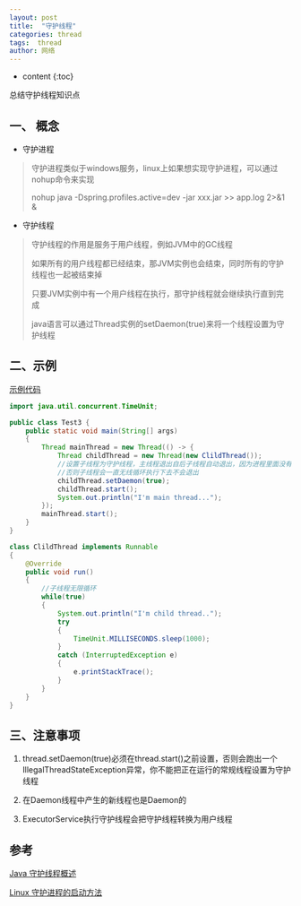 ```yaml
---
layout: post
title:  "守护线程"
categories: thread
tags:  thread
author: 网络
---
```


* content
{:toc}

总结守护线程知识点










## 一、 概念

* 守护进程

> 守护进程类似于windows服务，linux上如果想实现守护进程，可以通过nohup命令来实现
>
> nohup java -Dspring.profiles.active=dev -jar xxx.jar >> app.log 2>&1 &

* 守护线程

> 守护线程的作用是服务于用户线程，例如JVM中的GC线程
>
> 如果所有的用户线程都已经结束，那JVM实例也会结束，同时所有的守护线程也一起被结束掉
>
> 只要JVM实例中有一个用户线程在执行，那守护线程就会继续执行直到完成
>
> java语言可以通过Thread实例的setDaemon(true)来将一个线程设置为守护线程

## 二、示例

[示例代码](https://gitee.com/qigangzhong/java-basics/tree/master/threads/src/main/java/com/qigang/daemon_thread)

```java
import java.util.concurrent.TimeUnit;

public class Test3 {
    public static void main(String[] args)
    {
        Thread mainThread = new Thread(() -> {
            Thread childThread = new Thread(new ClildThread());
            //设置子线程为守护线程，主线程退出自后子线程自动退出，因为进程里面没有其它用户线程在执行了
            //否则子线程会一直无线循环执行下去不会退出
            childThread.setDaemon(true);
            childThread.start();
            System.out.println("I'm main thread...");
        });
        mainThread.start();
    }
}

class ClildThread implements Runnable
{
    @Override
    public void run()
    {
        //子线程无限循环
        while(true)
        {
            System.out.println("I'm child thread..");
            try
            {
                TimeUnit.MILLISECONDS.sleep(1000);
            }
            catch (InterruptedException e)
            {
                e.printStackTrace();
            }
        }
    }
}
```

## 三、注意事项

1. thread.setDaemon(true)必须在thread.start()之前设置，否则会跑出一个IllegalThreadStateException异常，你不能把正在运行的常规线程设置为守护线程

2. 在Daemon线程中产生的新线程也是Daemon的

3. ExecutorService执行守护线程会把守护线程转换为用户线程

## 参考

[Java 守护线程概述](http://www.importnew.com/26834.html)

[Linux 守护进程的启动方法](http://www.ruanyifeng.com/blog/2016/02/linux-daemon.html)
